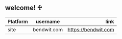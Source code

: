 ## welcome! ♱
| Platform | username | link |
| :------------------- | :----------: | ----------: |
| site             | bendwit.com      | https://bendwit.com       |

